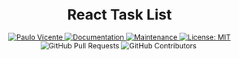 <h1 align="center">React Task List</h1>

<p align="center">
  <a href="https://www.linkedin.com/in/paulo-vicente-6abab0198/">
    <img alt="Paulo Vicente" src="https://img.shields.io/badge/-0xb0b1-272727?style=flat&logo=Linkedin&logoColor=white" />
  </a>
  <a href="https://github.com/0xb0b1/todo-list-reactjs#readme">
    <img alt="Documentation" src="https://img.shields.io/badge/documentation-yes-03B0E8.svg" target="_blank" />
  </a>
  <a href="https://github.com/0xb0b1/todo-list-reactjs/graphs/commit-activity">
    <img alt="Maintenance" src="https://img.shields.io/badge/Maintained%3F-yes-03B0E8.svg" target="_blank" />
  </a>
  <a href="https://github.com/0xb0b1/todo-list-reactjs/blob/master/LICENSE">
    <img alt="License: MIT" src="https://img.shields.io/badge/License-MIT-03B0E8.svg" target="_blank" />
  </a>
  <img alt="GitHub Pull Requests" src="https://img.shields.io/github/issues-pr/0xb0b1/todo-list-reactjs?color=03B0E8" />
  <img alt="GitHub Contributors" src="https://img.shields.io/github/contributors/0xb0b1/todo-list-reactjs?color=03B0E8" />
  <img alt="" src="https://img.shields.io/github/repo-size/0xb0b1/todo-list-reactjs?color=03B0E8" />
</p>
